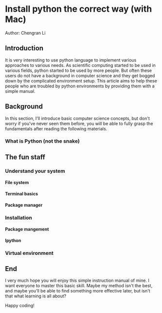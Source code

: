 # Install python the correct way (with Mac)

Author: Chengran Li

## Introduction

It is very interesting to use python language to implement various approaches to various needs. As scientific computing started to be used in various fields, python started to be used by more people. But often these users do not have a background in computer science and they get bogged down by the complicated environment setup. This article aims to help these people who are troubled by python environments by providing them with a simple manual.

## Background

In this section, I'll introduce basic computer science concepts, but don't worry if you've never seen them before, you will be able to fully grasp the fundamentals after reading the following materials.

### What is Python (not the snake)

## The fun staff

### Understand your system

#### File system

#### Terminal basics

#### Package manager

### Installation

#### Package mangement

#### Ipython

### Virtual environment

## End

I very much hope you will enjoy this simple instruction manual of mine. I want everyone to master this basic skill. Maybe my method isn't the best, and maybe you'll be able to find something more effective later, but isn't that what learning is all about? 

Happy coding!

